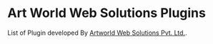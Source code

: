 # Art World Web Solutions Plugins

List of Plugin developed By [Artworld Web Solutions Pvt. Ltd.](http://artworldwebsolutions.com/).
